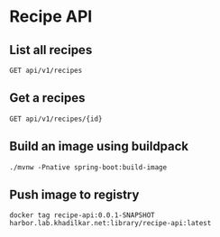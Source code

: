 # Recipe API

## List all recipes 

`GET api/v1/recipes`

## Get a recipes

`GET api/v1/recipes/{id}`

## Build an image using buildpack
`./mvnw -Pnative spring-boot:build-image`

## Push image to registry
`docker tag recipe-api:0.0.1-SNAPSHOT harbor.lab.khadilkar.net:library/recipe-api:latest`

